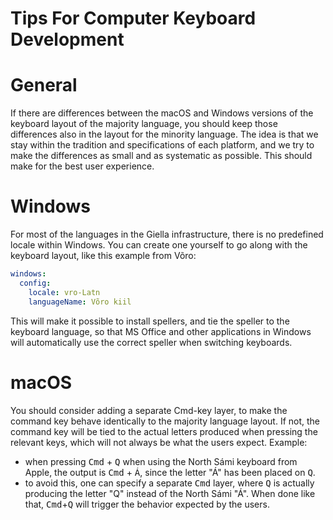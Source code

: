 # Tips For Computer Keyboard Development

# General

If there are differences between the macOS and Windows versions of the keyboard layout of the majority language, you should keep those differences also in the
layout for the minority language. The idea is that we stay within the tradition
and specifications of each platform, and we try to make the differences as small
and as systematic as possible. This should make for the best user experience.

# Windows

For most of the languages in the Giella infrastructure, there is no predefined
locale within Windows. You can create one yourself to go along with the keyboard
layout, like this example from Võro:

```yaml
windows:
  config:
    locale: vro-Latn
    languageName: Võro kiil
```

This will make it possible to install spellers, and tie the speller to
the keyboard language, so that MS Office and other applications in Windows will
automatically use the correct speller when switching keyboards.

# macOS

You should consider adding a separate Cmd-key layer, to make the command key
behave identically to the majority language layout. If not, the command key will
be tied to the actual letters produced when pressing the relevant keys, which
will not always be what the users expect. Example:

- when pressing <kbd>Cmd</kbd> + <kbd>Q</kbd> when using the North Sámi keyboard from Apple,
  the output is <kbd>Cmd</kbd> + <kbd>Á</kbd>, since the letter "Á" has been placed on <kbd>Q</kbd>.
- to avoid this, one can specify a separate <kbd>Cmd</kbd> layer, where <kbd>Q</kbd> is
  actually producing the letter "Q" instead of the North Sámi "Á". When done
  like that, <kbd>Cmd</kbd>+<kbd>Q</kbd> will trigger the behavior expected by the users.

